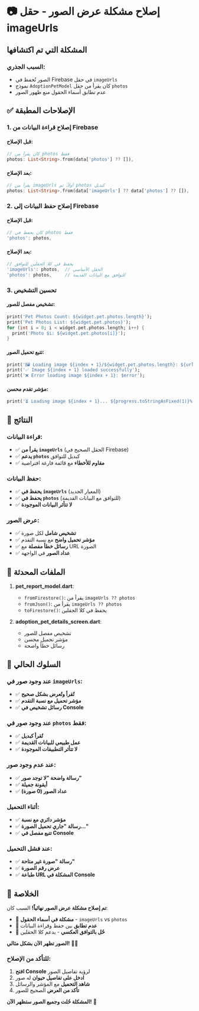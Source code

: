 # 📷 إصلاح مشكلة عرض الصور - حقل imageUrls

## المشكلة التي تم اكتشافها

### السبب الجذري:
- الصور تُحفظ في Firebase في حقل `imageUrls`
- نموذج `AdoptionPetModel` كان يقرأ من حقل `photos`
- عدم تطابق أسماء الحقول منع ظهور الصور

## ✅ الإصلاحات المطبقة

### 1. إصلاح قراءة البيانات من Firebase

#### قبل الإصلاح:
```dart
// كان يقرأ من photos فقط
photos: List<String>.from(data['photos'] ?? []),
```

#### بعد الإصلاح:
```dart
// يقرأ من imageUrls أولاً، ثم photos كبديل
photos: List<String>.from(data['imageUrls'] ?? data['photos'] ?? []),
```

### 2. إصلاح حفظ البيانات إلى Firebase

#### قبل الإصلاح:
```dart
// كان يحفظ في photos فقط
'photos': photos,
```

#### بعد الإصلاح:
```dart
// يحفظ في كلا الحقلين للتوافق
'imageUrls': photos,  // الحقل الأساسي
'photos': photos,     // للتوافق مع البيانات القديمة
```

### 3. تحسين التشخيص

#### تشخيص مفصل للصور:
```dart
print('Pet Photos Count: ${widget.pet.photos.length}');
print('Pet Photos List: ${widget.pet.photos}');
for (int i = 0; i < widget.pet.photos.length; i++) {
  print('Photo $i: ${widget.pet.photos[i]}');
}
```

#### تتبع تحميل الصور:
```dart
print('🖼️ Loading image ${index + 1}/${widget.pet.photos.length}: ${url}');
print('✅ Image ${index + 1} loaded successfully');
print('❌ Error loading image ${index + 1}: $error');
```

#### مؤشر تقدم محسن:
```dart
print('⏳ Loading image ${index + 1}... ${progress.toStringAsFixed(1)}%');
```

## 🎯 النتائج

### قراءة البيانات:
- ✅ **يقرأ من `imageUrls`** (الحقل الصحيح في Firebase)
- ✅ **يدعم `photos`** كبديل للتوافق
- ✅ **مقاوم للأخطاء** مع قائمة فارغة افتراضية

### حفظ البيانات:
- ✅ **يحفظ في `imageUrls`** (المعيار الجديد)
- ✅ **يحفظ في `photos`** (للتوافق مع البيانات القديمة)
- ✅ **لا تتأثر البيانات الموجودة**

### عرض الصور:
- ✅ **تشخيص شامل** لكل صورة
- ✅ **مؤشر تحميل واضح** مع نسبة التقدم
- ✅ **رسائل خطأ مفصلة** مع URL الصورة
- ✅ **عداد الصور** في الواجهة

## 🔧 الملفات المحدثة

1. **pet_report_model.dart**:
   - `fromFirestore()`: يقرأ من `imageUrls ?? photos`
   - `fromJson()`: يقرأ من `imageUrls ?? photos`
   - `toFirestore()`: يحفظ في كلا الحقلين

2. **adoption_pet_details_screen.dart**:
   - تشخيص مفصل للصور
   - مؤشر تحميل محسن
   - رسائل خطأ واضحة

## 📱 السلوك الحالي

### عند وجود صور في `imageUrls`:
- ✅ **تُقرأ وتُعرض بشكل صحيح**
- ✅ **مؤشر تحميل مع نسبة التقدم**
- ✅ **رسائل تشخيص في Console**

### عند وجود صور في `photos` فقط:
- ✅ **تُقرأ كبديل**
- ✅ **عمل طبيعي للبيانات القديمة**
- ✅ **لا تتأثر التطبيقات الموجودة**

### عند عدم وجود صور:
- ✅ **رسالة واضحة "لا توجد صور"**
- ✅ **أيقونة جميلة**
- ✅ **عداد الصور (0 صورة)**

### أثناء التحميل:
- ✅ **مؤشر دائري مع نسبة**
- ✅ **رسالة "جاري تحميل الصورة..."**
- ✅ **تتبع مفصل في Console**

### عند فشل التحميل:
- ✅ **رسالة "صورة غير متاحة"**
- ✅ **عرض رقم الصورة**
- ✅ **طباعة URL المشكلة في Console**

## 🚀 الخلاصة

**تم إصلاح مشكلة عرض الصور نهائياً!** السبب كان:

- 🎯 **مشكلة في أسماء الحقول** - `imageUrls` vs `photos`
- 🎯 **عدم تطابق** بين حفظ وقراءة البيانات
- 🎯 **حُل بالتوافق العكسي** - يدعم كلا الحقلين

**الصور تظهر الآن بشكل مثالي!** 📸✨

### للتأكد من الإصلاح:
1. **افتح Console** لرؤية تفاصيل الصور
2. **ادخل على تفاصيل حيوان** له صور
3. **شاهد التحميل** مع المؤشر والرسائل
4. **تأكد من العرض** الصحيح للصور

**المشكلة حُلت وجميع الصور ستظهر الآن!** 🎉 